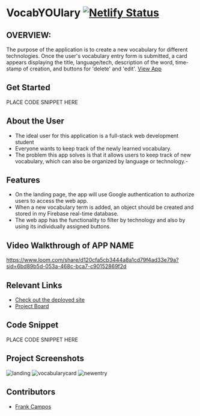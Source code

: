 # VocabYOUlary  [![Netlify Status](https://api.netlify.com/api/v1/badges/eeb9b441-ebfc-430a-8425-dc3bd7a00315/deploy-status)](https://app.netlify.com/sites/venerable-gaufre-bf59bc/deploys)
<!-- update the netlify badge above with your own badge that you can find at netlify under settings/general#status-badges -->
## OVERVIEW:
The purpose of the application is to create a new vocabulary for different technologies. Once the user's vocabulary entry form is submitted, a card appears displaying the title, language/tech, description of the word, time-stamp of creation, and buttons for 'delete' and 'edit'.
[View App](https://venerable-gaufre-bf59bc.netlify.app)

## Get Started <!-- OPTIONAL, but doesn't hurt -->
PLACE CODE SNIPPET HERE

## About the User <!-- This is a scaled down user persona -->
* The ideal user for this application is a full-stack web development student
* Everyone wants to keep track of the newly learned vocabulary.
* The problem this app solves is that it allows users to keep track of new vocabulary, which can also be organized by language or technology.-


## Features <!-- List your app features using bullets! Do NOT use a paragraph. No one will read that! -->
* On the landing page, the app will use Google authentication to authorize users to access the web app.
* When a new vocabulary term is added, an object should be created and stored in my Firebase real-time database.
* The web app has the functionality to filter by technology and also by using its individually assigned buttons.

## Video Walkthrough of APP NAME <!-- A loom link is sufficient -->
https://www.loom.com/share/d120cfa5cb3444a8a1cd79f4ad33e79a?sid=6bd89b5d-053a-468c-bca7-c90152869f2d

## Relevant Links <!-- Link to all the things that are required outside of the ones that have their own section -->
- [Check out the deployed site](https://venerable-gaufre-bf59bc.netlify.app)
- [Project Board](https://www.figma.com/file/UoU7DNFH1e9D5VBv1OvJqI/vocabyoulary?type=whiteboard&t=exIQ0kdxCnwO6IUw-1)

## Code Snippet <!-- OPTIONAL, but doesn't hurt -->
PLACE CODE SNIPPET HERE

## Project Screenshots <!-- These can be inside of your project. Look at the repos from class and see how the images are included in the readme -->
![landing](https://github.com/frankcampos/INDIVIDUAL-ASSESSMENT-vocab-YOU-lary/assets/26656478/91772ee0-d52f-45cb-8f98-099f1c162151)
![vocabularycard](https://github.com/frankcampos/INDIVIDUAL-ASSESSMENT-vocab-YOU-lary/assets/26656478/5e1ea8b1-d13a-49d1-8a04-df2c9fc25a3c)
![newentry](https://github.com/frankcampos/INDIVIDUAL-ASSESSMENT-vocab-YOU-lary/assets/26656478/fa0296fe-c124-4515-afdb-2f84ef46f710)



## Contributors
- [Frank Campos](https://github.com/frankcampos)
